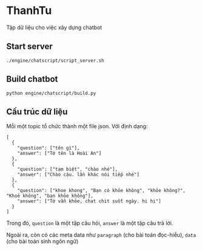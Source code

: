 # ThanhTu

Tập dữ liệu cho việc xây dựng chatbot

## Start server

`./engine/chatscript/script_server.sh`

## Build chatbot

`python engine/chatscript/build.py`

## Cấu trúc dữ liệu

Mỗi một topic tổ chức thành một file json. Với định dạng:

```
[
  {
    "question": ["tên gì"],
    "answer": ["Tớ tên là Hoài An"]
  },
  {
    "question": ["tạm biệt", "chào nhé"],
    "answer": ["Chào cậu. lần khác nói tiếp nhé"]
  },
  {
    "question": ["khoe khong", "Bạn có khỏe không", "khỏe không?", "Khoẻ không", "bạn khỏe không"],
    "answer": ["Tớ vẫn khỏe, chat chit suốt ngày. hi hi"]
  }
]
```

Trong đó, `question` là một tập câu hỏi, `answer` là một tập câu trả lời.

Ngoài ra, còn có các meta data như `paragraph` (cho bài toán đọc-hiểu), `data` (cho bài toán sinh ngôn ngữ)
